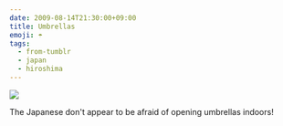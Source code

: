 ```yaml
---
date: 2009-08-14T21:30:00+09:00
title: Umbrellas
emoji: ☂️
tags:
  - from-tumblr
  - japan
  - hiroshima
---
```

![](../img/ea8b501224d1f9aa1fcf4a05756aa1e6d4274c55127d52f214fc653d3db881d6.jpg)

The Japanese don't appear to be afraid of opening umbrellas indoors!
